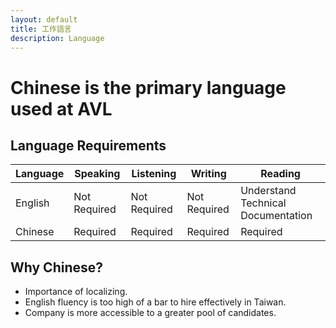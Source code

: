 ```yaml
---
layout: default
title: 工作語言
description: Language
---
```


# Chinese is the primary language used at AVL

## Language Requirements

| Language | Speaking | Listening | Writing | Reading |
| --- | --- | --- | --- | --- |
| English | Not Required | Not Required | Not Required | Understand Technical Documentation |
| Chinese | Required | Required | Required | Required |

## Why Chinese?

* Importance of localizing.
* English fluency is too high of a bar to hire effectively in Taiwan.
* Company is more accessible to a greater pool of candidates.